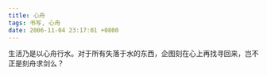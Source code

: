 ```yaml
---
title: 心舟
tags: 书写, 心舟
date: 2006-11-04 23:17:01 +0800
---
```



生活乃是以心舟行水。对于所有失落于水的东西，企图刻在心上再找寻回来，岂不正是刻舟求剑么？

